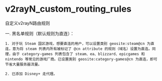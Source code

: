 # v2rayN_custom_routing_rules
自定义v2rayN路由规则

一. 黑名单规则（默认规则为直连）：
    
    1. 对于玩 Steam 国区游戏，想要直连的用户，可以设置类别 geosite:steam@cn 为直连，意为将 steam 列表内所有被标记了 @cn attribute 的规则（域名）设置为直连。同理，由于 category-games 列表包含了 steam、ea、blizzard、epicgames 和 nintendo 等常见的游戏厂商。已设置类别 geosite:category-games@cn 为直连，即可节省大量服务器流量。

    2. 已添加 Disney+ 走代理。    
